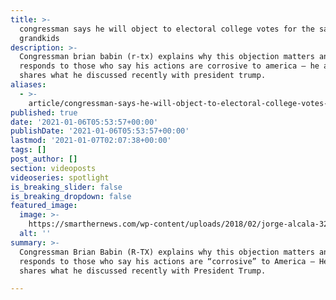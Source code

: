 ```yaml
---
title: >-
  congressman says he will object to electoral college votes for the sake of his
  grandkids
description: >-
  Congressman brian babin (r-tx) explains why this objection matters and
  responds to those who say his actions are corrosive to america – he also
  shares what he discussed recently with president trump.
aliases:
  - >-
    article/congressman-says-he-will-object-to-electoral-college-votes-for-the-sake-of-his-grandkids/
published: true
date: '2021-01-06T05:53:57+00:00'
publishDate: '2021-01-06T05:53:57+00:00'
lastmod: '2021-01-07T02:07:38+00:00'
tags: []
post_author: []
section: videoposts
videoseries: spotlight
is_breaking_slider: false
is_breaking_dropdown: false
featured_image:
  image: >-
    https://smarthernews.com/wp-content/uploads/2018/02/jorge-alcala-325378-1024x755.jpg
  alt: ''
summary: >-
  Congressman Brian Babin (R-TX) explains why this objection matters and
  responds to those who say his actions are “corrosive” to America – He also
  shares what he discussed recently with President Trump.

---
```

